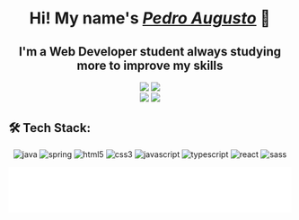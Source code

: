 <div>
  <h1 align="center">Hi! My name's <a href="https://www.linkedin.com/in/pedroacbg/"><i>Pedro Augusto</i></a> 🫡</h1>
</div>

<div>
  <h2 align="center"> I'm a Web Developer student always studying more to improve my skills</h2>
</div>

<div align="center">
    <img src="https://github-readme-stats-kwwn0wk6f-pedroacbg.vercel.app/api?username=pedroacbg&theme=dark&hide_border=false&bg_color=00000000&include_all_commits=true&count_private=true" height="165px"/>
    <img src="https://github-readme-stats-kwwn0wk6f-pedroacbg.vercel.app/api/top-langs/?username=pedroacbg&theme=dark&bg_color=00000000&hide_border=false&hide=scss&include_all_commits=true&count_private=true&layout=compact" />
</div>

<div align="center">
  <a href="https://www.linkedin.com/in/pedroacbg/" target="_blank"><img src="https://img.shields.io/badge/-LinkedIn-%230077B5?style=for-the-badge&logo=linkedin&logoColor=white" target="_blank"></a> 
  <a href="mailto:pedrooaugustoo130@gmail.com"><img src="https://img.shields.io/badge/-Gmail-%23333?style=for-the-badge&logo=gmail&logoColor=white" target="_blank"></a>
</div>

## 🛠  Tech Stack:

<p align="center">
 <img src="https://cdn.jsdelivr.net/gh/devicons/devicon/icons/java/java-original.svg" alt="java" width="40" height="40"/>
 <img src="https://cdn.jsdelivr.net/gh/devicons/devicon/icons/spring/spring-original.svg" alt="spring" width="40" height="40"/>
 <img src="https://cdn.jsdelivr.net/gh/devicons/devicon/icons/html5/html5-original.svg" alt="html5" width="40" height="40"/>
 <img src="https://cdn.jsdelivr.net/gh/devicons/devicon/icons/css3/css3-original.svg" alt="css3" width="40" height="40"/>
 <img src="https://cdn.jsdelivr.net/gh/devicons/devicon/icons/javascript/javascript-original.svg" alt="javascript" width="40" height="40"/>
 <img src="https://cdn.jsdelivr.net/gh/devicons/devicon/icons/typescript/typescript-original.svg" alt="typescript" width="40" height="40"/>
 <img src="https://cdn.jsdelivr.net/gh/devicons/devicon/icons/react/react-original.svg" alt="react" width="40" height="40"/>
  <img src="https://cdn.jsdelivr.net/gh/devicons/devicon/icons/sass/sass-original.svg" alt="sass" width="40" height="40"/>
</p>


<p align="center">
  <img src="https://raw.githubusercontent.com/Ankit404butfound/Ankit404butfound/main/assets/bye.svg">
</p>


